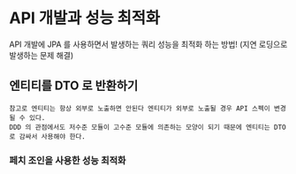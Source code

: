 # API 개발과 성능 최적화

API 개발에 JPA 를 사용하면서 발생하는 쿼리 성능을 최적화 하는 방법! (지연 로딩으로 발생하는 문제 해결)

## 엔티티를 DTO 로 반환하기
```
참고로 엔티티는 항상 외부로 노출하면 안된다 엔티티가 외부로 노출될 경우 API 스펙이 변경될 수 있다.
DDD 의 관점에서도 저수준 모듈이 고수준 모듈에 의존하는 모양이 되기 때문에 엔티티는 DTO 로 감싸서 사용해야 한다.
```
### 페치 조인을 사용한 성능 최적화
```


```
